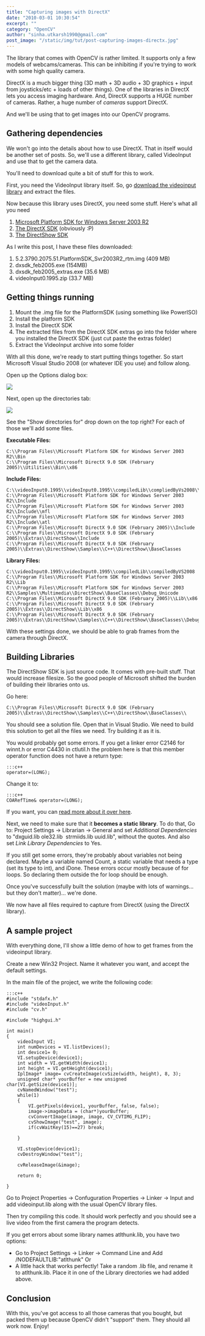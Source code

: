 ```yaml
---
title: "Capturing images with DirectX"
date: "2010-03-01 10:30:54"
excerpt: ""
category: "OpenCV"
author: "sinha.utkarsh1990@gmail.com"
post_image: "/static/img/tut/post-capturing-images-directx.jpg"
---
```

The library that comes with OpenCV is rather limited. It supports only a few models of webcams/cameras. This can be inhibiting if you're trying to work with some high quality camera. 

DirectX is a much bigger thing (3D math + 3D audio + 3D graphics + input from joysticks/etc + loads of other things). One of the libraries in DirectX lets you access imaging hardware. And, DirectX supports a HUGE number of cameras. Rather, a huge number of _cameras_ support DirectX.

And we'll be using that to get images into our OpenCV programs. 

## Gathering dependencies

We won't go into the details about how to use DirectX. That in itself would be another set of posts. So, we'll use a different library, called VideoInput and use that to get the camera data.

You'll need to download quite a bit of stuff for this to work. 

First, you need the VideoInput library itself. So, go [download the videoinput library](http://muonics.net/school/spring05/videoInput/) and extract the files.

Now because this library uses DirectX, you need some stuff. Here's what all you need 

  1. [Microsoft Platform SDK for Windows Server 2003 R2](http://www.microsoft.com/downloads/details.aspx?familyid=E15438AC-60BE-41BD-AA14-7F1E0F19CA0D&displaylang=en)
  2. [The DirectX SDK](http://www.microsoft.com/downloads/details.aspx?FamilyID=77960733-06e9-47ba-914a-844575031b81&DisplayLang=en) (obviously :P)
  3. [The DirectShow SDK](http://www.microsoft.com/downloads/details.aspx?FamilyID=8af0afa9-1383-44b4-bc8b-7d6315212323&DisplayLang=en)

As I write this post, I have these files downloaded: 

  1. 5.2.3790.2075.51.PlatformSDK_Svr2003R2_rtm.img (409 MB)
  2. dxsdk_feb2005.exe (154MB)
  3. dxsdk_feb2005_extras.exe (35.6 MB)
  4. videoInput0.1995.zip (33.7 MB)

## Getting things running

  1. Mount the .img file for the PlatformSDK (using something like PowerISO)
  2. Install the platform SDK
  3. Install the DirectX SDK
  4. The extracted files from the DirectX SDK extras go into the folder where you installed the DirectX SDK (just cut paste the extras folder)
  5. Extract the VideoInput archive into some folder

With all this done, we're ready to start putting things together. So start Microsoft Visual Studio 2008 (or whatever IDE you use) and follow along.

Open up the Options dialog box:

![](/static/img/tut/vc2k8_options.jpg)

Next, open up the directories tab:

![](/static/img/tut/vc2k8_directories.jpg)

See the "Show directories for" drop down on the top right? For each of those we'll add some files.

**Executable Files:**
    
    
    C:\\Program Files\\Microsoft Platform SDK for Windows Server 2003 R2\\Bin
    C:\\Program Files\\Microsoft DirectX 9.0 SDK (February 2005)\\Utilities\\Bin\\x86

**Include Files:**
    
    
    C:\\videoInput0.1995\\videoInput0.1995\\compiledLib\\compliedByVs2008\\include
    C:\\Program Files\\Microsoft Platform SDK for Windows Server 2003 R2\\Include
    C:\\Program Files\\Microsoft Platform SDK for Windows Server 2003 R2\\Include\\mfl
    C:\\Program Files\\Microsoft Platform SDK for Windows Server 2003 R2\\Include\\atl
    C:\\Program Files\\Microsoft DirectX 9.0 SDK (February 2005)\\Include
    C:\\Program Files\\Microsoft DirectX 9.0 SDK (February 2005)\\Extras\\DirectShow\\Include
    C:\\Program Files\\Microsoft DirectX 9.0 SDK (February 2005)\\Extras\\DirectShow\\Samples\\C++\\DirectShow\\BaseClasses

**Library Files:**
    
    
    C:\\videoInput0.1995\\videoInput0.1995\\compiledLib\\compiledByVS2008
    C:\\Program Files\\Microsoft Platform SDK for Windows Server 2003 R2\\Lib
    C:\\Program Files\\Microsoft Platform SDK for Windows Server 2003 R2\\Samples\\Multimedia\\DirectShow\\BaseClasses\\Debug_Unicode
    C:\\Program Files\\Microsoft DirectX 9.0 SDK (February 2005)\\Lib\\x86
    C:\\Program Files\\Microsoft DirectX 9.0 SDK (February 2005)\\Extras\\DirectShow\\Lib\\x86
    C:\\Program Files\\Microsoft DirectX 9.0 SDK (February 2005)\\Extras\\DirectShow\\Samples\\C++\\DirectShow\\BaseClasses\\Debug_Unicode

With these settings done, we should be able to grab frames from the camera through DirectX. 

## Building Libraries

The DirectShow SDK is just source code. It comes with pre-built stuff. That would increase filesize. So the good people of Microsoft shifted the burden of building their libraries onto us.

Go here: 
    
    
    C:\\Program Files\\Microsoft DirectX 9.0 SDK (February 2005)\\Extras\\DirectShow\\Samples\\C++\\DirectShow\\BaseClasses\\

You should see a solution file. Open that in Visual Studio. We need to build this solution to get all the files we need. Try building it as it is.

You would probably get some errors. If you get a linker error C2146 for winnt.h or error C4430 in ctlutil.h the problem here is that this member operator function does not have a return type: 
    
    :::c++
    operator=(LONG);

Change it to: 
    
    
    :::c++
    COARefTime& operator=(LONG);

If you want, you can [read more about it over here](http://forums.microsoft.com/MSDN/ShowPost.aspx?PostID=63785&SiteID=1).

Next, we need to make sure that it **becomes a static library**. To do that, Go to: Project Settings -> Librarian -> General and set _Additional Dependencies_ to "dxguid.lib ole32.lib  strmiids.lib uuid.lib", without the quotes. And also set _Link Library Dependencies_ to Yes.

If you still get some errors, they're probably about variables not being declared. Maybe a variable named Count, a static variable that needs a type (set its type to int), and iDone. These errors occur mostly because of for loops. So declaring them outside the for loop should be enough.

Once you've successfully built the solution (maybe with lots of warnings... but they don't matter)... we're done.

We now have all files required to capture from DirectX (using the DirectX library).

## A sample project

With everything done, I'll show a little demo of how to get frames from the videoinput library.

Create a new Win32 Project. Name it whatever you want, and accept the default settings.

In the main file of the project, we write the following code: 
    
    
    :::c++
    #include "stdafx.h"
    #include "videoInput.h"
    #include "cv.h"
    
    #include "highgui.h"
    
    int main()
    {
        videoInput VI;
        int numDevices = VI.listDevices();
        int device1= 0;
        VI.setupDevice(device1);
        int width = VI.getWidth(device1);
        int height = VI.getHeight(device1);
        IplImage* image= cvCreateImage(cvSize(width, height), 8, 3);
        unsigned char* yourBuffer = new unsigned char[VI.getSize(device1)];
        cvNamedWindow("test");
        while(1)
        {
            VI.getPixels(device1, yourBuffer, false, false);
            image->imageData = (char*)yourBuffer;
            cvConvertImage(image, image, CV_CVTIMG_FLIP);
            cvShowImage("test", image);
            if(cvWaitKey(15)==27) break;
    
        }
    
        VI.stopDevice(device1);
        cvDestroyWindow("test");
    
        cvReleaseImage(&image);
    
        return 0;
    
    }

Go to Project Properties -> Confuguration Properties -> Linker -> Input and add videoinput.lib along with the usual OpenCV library files.

Then try compiling this code. It should work perfectly and you should see a live video from the first camera the program detects.

If you get errors about some library names atlthunk.lib, you have two options: 

  * Go to Project Settings -> Linker -> Command Line and Add /NODEFAULTLIB:"atlthunk"
Or 
  * A little hack that works perfectly! Take a random .lib file, and rename it to atlthunk.lib. Place it in one of the Library directories we had added above.

## Conclusion

With this, you've got access to all those cameras that you bought, but packed them up because OpenCV didn't "support" them. They should all work now. Enjoy!
